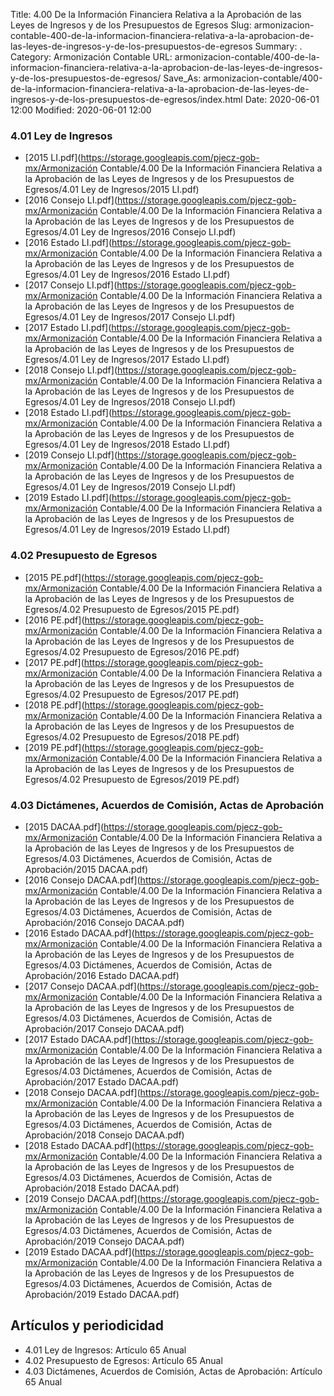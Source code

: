 Title: 4.00 De la Información Financiera Relativa a la Aprobación de las Leyes de Ingresos y de los Presupuestos de Egresos
Slug: armonizacion-contable-400-de-la-informacion-financiera-relativa-a-la-aprobacion-de-las-leyes-de-ingresos-y-de-los-presupuestos-de-egresos
Summary: .
Category: Armonización Contable
URL: armonizacion-contable/400-de-la-informacion-financiera-relativa-a-la-aprobacion-de-las-leyes-de-ingresos-y-de-los-presupuestos-de-egresos/
Save_As: armonizacion-contable/400-de-la-informacion-financiera-relativa-a-la-aprobacion-de-las-leyes-de-ingresos-y-de-los-presupuestos-de-egresos/index.html
Date: 2020-06-01 12:00
Modified: 2020-06-01 12:00


 



### 4.01 Ley de Ingresos


* [2015 LI.pdf](https://storage.googleapis.com/pjecz-gob-mx/Armonización Contable/4.00 De la Información Financiera Relativa a la Aprobación de las Leyes de Ingresos y de los Presupuestos de Egresos/4.01 Ley de Ingresos/2015 LI.pdf)
* [2016 Consejo LI.pdf](https://storage.googleapis.com/pjecz-gob-mx/Armonización Contable/4.00 De la Información Financiera Relativa a la Aprobación de las Leyes de Ingresos y de los Presupuestos de Egresos/4.01 Ley de Ingresos/2016 Consejo LI.pdf)
* [2016 Estado LI.pdf](https://storage.googleapis.com/pjecz-gob-mx/Armonización Contable/4.00 De la Información Financiera Relativa a la Aprobación de las Leyes de Ingresos y de los Presupuestos de Egresos/4.01 Ley de Ingresos/2016 Estado LI.pdf)
* [2017 Consejo LI.pdf](https://storage.googleapis.com/pjecz-gob-mx/Armonización Contable/4.00 De la Información Financiera Relativa a la Aprobación de las Leyes de Ingresos y de los Presupuestos de Egresos/4.01 Ley de Ingresos/2017 Consejo LI.pdf)
* [2017 Estado LI.pdf](https://storage.googleapis.com/pjecz-gob-mx/Armonización Contable/4.00 De la Información Financiera Relativa a la Aprobación de las Leyes de Ingresos y de los Presupuestos de Egresos/4.01 Ley de Ingresos/2017 Estado LI.pdf)
* [2018 Consejo LI.pdf](https://storage.googleapis.com/pjecz-gob-mx/Armonización Contable/4.00 De la Información Financiera Relativa a la Aprobación de las Leyes de Ingresos y de los Presupuestos de Egresos/4.01 Ley de Ingresos/2018 Consejo LI.pdf)
* [2018 Estado LI.pdf](https://storage.googleapis.com/pjecz-gob-mx/Armonización Contable/4.00 De la Información Financiera Relativa a la Aprobación de las Leyes de Ingresos y de los Presupuestos de Egresos/4.01 Ley de Ingresos/2018 Estado LI.pdf)
* [2019 Consejo LI.pdf](https://storage.googleapis.com/pjecz-gob-mx/Armonización Contable/4.00 De la Información Financiera Relativa a la Aprobación de las Leyes de Ingresos y de los Presupuestos de Egresos/4.01 Ley de Ingresos/2019 Consejo LI.pdf)
* [2019 Estado LI.pdf](https://storage.googleapis.com/pjecz-gob-mx/Armonización Contable/4.00 De la Información Financiera Relativa a la Aprobación de las Leyes de Ingresos y de los Presupuestos de Egresos/4.01 Ley de Ingresos/2019 Estado LI.pdf)


### 4.02 Presupuesto de Egresos


* [2015 PE.pdf](https://storage.googleapis.com/pjecz-gob-mx/Armonización Contable/4.00 De la Información Financiera Relativa a la Aprobación de las Leyes de Ingresos y de los Presupuestos de Egresos/4.02 Presupuesto de Egresos/2015 PE.pdf)
* [2016 PE.pdf](https://storage.googleapis.com/pjecz-gob-mx/Armonización Contable/4.00 De la Información Financiera Relativa a la Aprobación de las Leyes de Ingresos y de los Presupuestos de Egresos/4.02 Presupuesto de Egresos/2016 PE.pdf)
* [2017 PE.pdf](https://storage.googleapis.com/pjecz-gob-mx/Armonización Contable/4.00 De la Información Financiera Relativa a la Aprobación de las Leyes de Ingresos y de los Presupuestos de Egresos/4.02 Presupuesto de Egresos/2017 PE.pdf)
* [2018 PE.pdf](https://storage.googleapis.com/pjecz-gob-mx/Armonización Contable/4.00 De la Información Financiera Relativa a la Aprobación de las Leyes de Ingresos y de los Presupuestos de Egresos/4.02 Presupuesto de Egresos/2018 PE.pdf)
* [2019 PE.pdf](https://storage.googleapis.com/pjecz-gob-mx/Armonización Contable/4.00 De la Información Financiera Relativa a la Aprobación de las Leyes de Ingresos y de los Presupuestos de Egresos/4.02 Presupuesto de Egresos/2019 PE.pdf)


### 4.03 Dictámenes, Acuerdos de Comisión, Actas de Aprobación


* [2015 DACAA.pdf](https://storage.googleapis.com/pjecz-gob-mx/Armonización Contable/4.00 De la Información Financiera Relativa a la Aprobación de las Leyes de Ingresos y de los Presupuestos de Egresos/4.03 Dictámenes, Acuerdos de Comisión, Actas de Aprobación/2015 DACAA.pdf)
* [2016 Consejo DACAA.pdf](https://storage.googleapis.com/pjecz-gob-mx/Armonización Contable/4.00 De la Información Financiera Relativa a la Aprobación de las Leyes de Ingresos y de los Presupuestos de Egresos/4.03 Dictámenes, Acuerdos de Comisión, Actas de Aprobación/2016 Consejo DACAA.pdf)
* [2016 Estado DACAA.pdf](https://storage.googleapis.com/pjecz-gob-mx/Armonización Contable/4.00 De la Información Financiera Relativa a la Aprobación de las Leyes de Ingresos y de los Presupuestos de Egresos/4.03 Dictámenes, Acuerdos de Comisión, Actas de Aprobación/2016 Estado DACAA.pdf)
* [2017 Consejo DACAA.pdf](https://storage.googleapis.com/pjecz-gob-mx/Armonización Contable/4.00 De la Información Financiera Relativa a la Aprobación de las Leyes de Ingresos y de los Presupuestos de Egresos/4.03 Dictámenes, Acuerdos de Comisión, Actas de Aprobación/2017 Consejo DACAA.pdf)
* [2017 Estado DACAA.pdf](https://storage.googleapis.com/pjecz-gob-mx/Armonización Contable/4.00 De la Información Financiera Relativa a la Aprobación de las Leyes de Ingresos y de los Presupuestos de Egresos/4.03 Dictámenes, Acuerdos de Comisión, Actas de Aprobación/2017 Estado DACAA.pdf)
* [2018 Consejo DACAA.pdf](https://storage.googleapis.com/pjecz-gob-mx/Armonización Contable/4.00 De la Información Financiera Relativa a la Aprobación de las Leyes de Ingresos y de los Presupuestos de Egresos/4.03 Dictámenes, Acuerdos de Comisión, Actas de Aprobación/2018 Consejo DACAA.pdf)
* [2018 Estado DACAA.pdf](https://storage.googleapis.com/pjecz-gob-mx/Armonización Contable/4.00 De la Información Financiera Relativa a la Aprobación de las Leyes de Ingresos y de los Presupuestos de Egresos/4.03 Dictámenes, Acuerdos de Comisión, Actas de Aprobación/2018 Estado DACAA.pdf)
* [2019 Consejo DACAA.pdf](https://storage.googleapis.com/pjecz-gob-mx/Armonización Contable/4.00 De la Información Financiera Relativa a la Aprobación de las Leyes de Ingresos y de los Presupuestos de Egresos/4.03 Dictámenes, Acuerdos de Comisión, Actas de Aprobación/2019 Consejo DACAA.pdf)
* [2019 Estado DACAA.pdf](https://storage.googleapis.com/pjecz-gob-mx/Armonización Contable/4.00 De la Información Financiera Relativa a la Aprobación de las Leyes de Ingresos y de los Presupuestos de Egresos/4.03 Dictámenes, Acuerdos de Comisión, Actas de Aprobación/2019 Estado DACAA.pdf)


## Artículos y periodicidad

- 4.01 Ley de Ingresos: Artículo 65 Anual
- 4.02 Presupuesto de Egresos: Artículo 65 Anual
- 4.03 Dictámenes, Acuerdos de Comisión, Actas de Aprobación: Artículo 65 Anual



